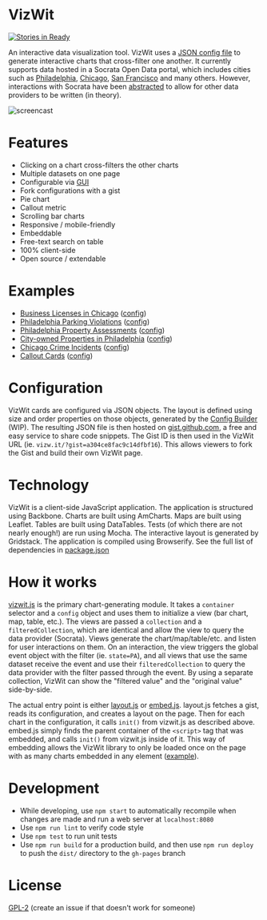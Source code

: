 # VizWit
[![Stories in Ready](https://badge.waffle.io/timwis/vizwit.svg?label=ready&title=Ready)](http://waffle.io/timwis/vizwit)

An interactive data visualization tool. VizWit uses a [JSON config file](https://gist.github.com/601224472a5d53cbb908) to generate 
interactive charts that cross-filter one another. It currently supports data hosted in a Socrata Open Data portal, which includes 
cities such as [Philadelphia](http://opendataphilly.org), [Chicago](https://data.cityofchicago.org/), [San Francisco](https://data.sfgov.org/)
and many others. However, interactions with Socrata have been [abstracted](src/scripts/collections/socrata.js) to allow
for other data providers to be written (in theory).

![screencast](http://i.imgur.com/chIiqui.gif)

# Features
* Clicking on a chart cross-filters the other charts
* Multiple datasets on one page
* Configurable via [GUI](http://builder.vizwit.io)
* Fork configurations with a gist
* Pie chart
* Callout metric
* Scrolling bar charts
* Responsive / mobile-friendly
* Embeddable
* Free-text search on table
* 100% client-side
* Open source / extendable

# Examples
* [Business Licenses in Chicago](http://vizw.it/?gist=a304ce8fac9c14dfbf16) ([config](https://gist.github.com/a304ce8fac9c14dfbf16))
* [Philadelphia Parking Violations](http://vizw.it/?gist=601224472a5d53cbb908) ([config](https://gist.github.com/601224472a5d53cbb908))
* [Philadelphia Property Assessments](http://vizw.it/?gist=cbd84c256f1efe250b8e) ([config](https://gist.github.com/cbd84c256f1efe250b8e))
* [City-owned Properties in Philadelphia](http://vizw.it/?gist=b03fc4fb30e5c8265f6b) ([config](https://gist.github.com/b03fc4fb30e5c8265f6b))
* [Chicago Crime Incidents](http://vizw.it/?gist=51db593dc0537d1a3f05) ([config](https://gist.github.com/51db593dc0537d1a3f05))
* [Callout Cards](http://vizw.it/?gist=eec2c0f438ebc8fd67c6) ([config](https://gist.github.com/eec2c0f438ebc8fd67c6))

# Configuration
VizWit cards are configured via JSON objects. The layout is defined using size and order properties on those objects, generated by the
[Config Builder](http://builder.vizwit.io) (WIP). The resulting JSON file is then hosted on [gist.github.com](https://gist.github.com), 
a free and easy service to share code snippets. The Gist ID is then used in the VizWit URL (ie. `vizw.it/?gist=a304ce8fac9c14dfbf16`). 
This allows viewers to fork the Gist and build their own VizWit page.

# Technology
VizWit is a client-side JavaScript application. The application is structured using Backbone. Charts are built using AmCharts. Maps are
built using Leaflet. Tables are built using DataTables. Tests (of which there are not nearly enough!) are run using Mocha. The interactive
layout is generated by Gridstack. The application is compiled using Browserify. See the full list of dependencies in 
[package.json](https://github.com/timwis/vizwit/blob/master/package.json#L21-L66)

# How it works
[vizwit.js](src/scripts/vizwit.js) is the primary chart-generating module. It takes a `container` selector and a `config` object and
uses them to initialize a view (bar chart, map, table, etc.). The views are passed a `collection` and a `filteredCollection`, which are
identical and allow the view to query the data provider (Socrata). Views generate the chart/map/table/etc. and listen for user interactions
on them. On an interaction, the view triggers the global event object with the filter (ie. `state=PA`), and all views that use the same 
dataset receive the event and use their `filteredCollection` to query the data provider with the filter passed through the event. By
using a separate collection, VizWit can show the "filtered value" and the "original value" side-by-side.

The actual entry point is either [layout.js](src/scripts/layout.js) or [embed.js](src/scripts/embed.js). layout.js fetches a gist, reads
its configuration, and creates a layout on the page. Then for each chart in the configuration, it calls `init()` from vizwit.js as 
described above. embed.js simply finds the parent container of the `<script>` tag that was embedded, and calls `init()` from vizwit.js
inside of it. This way of embedding allows the VizWit library to only be loaded once on the page with as many charts embedded in any
element ([example](http://vizw.it/embed-demo.html)).

# Development
* While developing, use `npm start` to automatically recompile when changes are made and run a web server at `localhost:8080`
* Use `npm run lint` to verify code style
* Use `npm test` to run unit tests
* Use `npm run build` for a production build, and then use `npm run deploy` to push the `dist/` directory to the `gh-pages` branch

# License
[GPL-2](LICENSE.md) (create an issue if that doesn't work for someone)